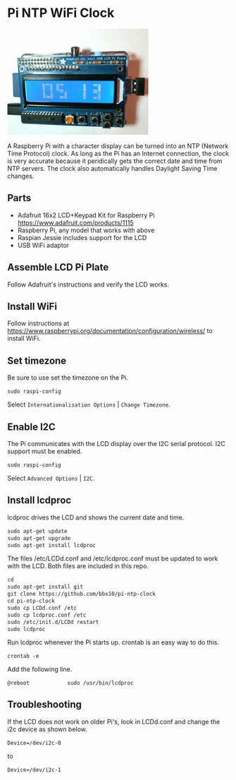 # Pi NTP WiFi Clock

![Date and time on LCD](./images/pi-ntp-clock.gif)

A Raspberry Pi with a character display can be turned into an NTP (Network Time Protocol) clock. As long as the Pi has an Internet connection, the clock is very accurate because it peridically gets the correct date and time from NTP servers. The clock also automatically handles Daylight Saving Time changes.

## Parts ##

* Adafruit 16x2 LCD+Keypad Kit for Raspberry Pi https://www.adafruit.com/products/1115
* Raspberry Pi, any model that works with above
* Raspian Jessie includes support for the LCD
* USB WiFi adaptor

## Assemble LCD Pi Plate ##

Follow Adafruit's instructions and verify the LCD works.

## Install WiFi ##

Follow instructions at https://www.raspberrypi.org/documentation/configuration/wireless/ to install WiFi.

## Set timezone ##

Be sure to use set the timezone on the Pi.

```
sudo raspi-config
```

Select `Internationalisation Options` | `Change Timezone`.

## Enable I2C ##

The Pi communicates with the LCD display over the I2C serial protocol. I2C support must be enabled.


```
sudo raspi-config
```

Select `Advanced Options` | `I2C`.


## Install lcdproc ##

lcdproc drives the LCD and shows the current date and time.

```
sudo apt-get update
sudo apt-get upgrade
sudo apt-get install lcdproc
```

The files /etc/LCDd.conf and /etc/lcdproc.conf must be updated to work with the LCD. Both files are included in this repo.

```
cd
sudo apt-get install git
git clone https://github.com/bbx10/pi-ntp-clock
cd pi-ntp-clock
sudo cp LCDd.conf /etc
sudo cp lcdproc.conf /etc
sudo /etc/init.d/LCDd restart
sudo lcdproc
```

Run lcdproc whenever the Pi starts up. crontab is an easy way to do this.

```
crontab -e
```

Add the following line.

```
@reboot            sudo /usr/bin/lcdproc
```

## Troubleshooting ##

If the LCD does not work on older Pi's, look in LCDd.conf and change the
i2c device as shown below.

```
Device=/dev/i2c-0
```

to 

```
Device=/dev/i2c-1
```
